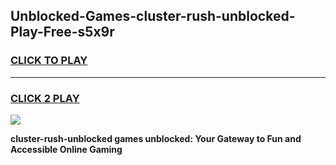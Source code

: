 
## Unblocked-Games-cluster-rush-unblocked-Play-Free-s5x9r
<h3>
<a href="https://premium76.site?title=cluster-rush-unblocked&ref=20M">CLICK TO PLAY</a></h3>
<hr>

<h3>
<a href="https://premium76.site?title=cluster-rush-unblocked&ref=20M">CLICK 2 PLAY</a>
  
</h3>

<a href="https://premium76.site?title=cluster-rush-unblocked&ref=19M"><img src="https://clearcache.store/games.png"></a>


**cluster-rush-unblocked games unblocked: Your Gateway to Fun and Accessible Online Gaming**
